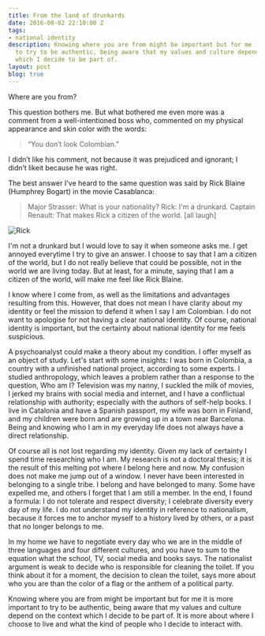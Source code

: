 ```yaml
---
title: From the land of drunkards
date: 2016-08-02 22:10:00 Z
tags:
- national identity
description: Knowing where you are from might be important but for me it is more important
  to try to be authentic, being aware that my values and culture depend on the context
  which I decide to be part of.
layout: post
blog: true
---
```


Where are you from?

This question bothers me. But what bothered me even more was a comment from a well-intentioned boss who, commented on my physical appearance and skin color with the words: 

> “You don’t look Colombian.”  

I didn’t like his comment, not because it was prejudiced and ignorant;  I didn’t likeit because he was right.

The best answer I've heard to the same question was said by Rick Blaine (Humphrey Bogart) in the movie Casablanca:

> Major Strasser: What is your nationality?
Rick: I'm a drunkard.
Captain Renault: That makes Rick a citizen of the world.
[all laugh]

![Rick](https://unaofertaquenorechazaras.files.wordpress.com/2013/10/casablanca-amargura2.jpg)

I'm not a drunkard but I would love to say it when someone asks me. I get annoyed everytime I try to give an answer. I choose to say that I am a citizen of the world, but I do not really believe that could be possible, not in the world we are living today. But at least, for a minute, saying that I am a citizen of the world, will make me feel like Rick Blaine.

I know where I come from, as well as the limitations and advantages resulting from this. However, that does not mean I have clarity about my identity or feel the mission to defend it when I say I am Colombian. I do not want to apologise for not having a clear national identity. Of course, national identity is important, but the certainty about national identity for me feels suspicious. 

A psychoanalyst could make a theory about my condition. I offer myself as an object of study. Let's start with some insights: I was born in Colombia, a country with a unfinished national project, according to some experts. I studied anthropology, which leaves a problem rather than a response to the question, Who am I? Television was my nanny, I suckled the milk of movies, I jerked my brains with social media and internet, and I have a conflictual relationship with authority; especially with the authors of self-help books. I live in Catalonia and have a Spanish passport, my wife was born in Finland, and my children were born and are growing up in a town near Barcelona. Being and knowing who I am in my everyday life does not always have a direct relationship.

Of course all is not lost regarding my identity. Given my lack of certainty I spend time researching who I am. My research is not a doctoral thesis; it is the result of this melting pot where I belong here and now. My confusion does not make me jump out of a window. I never have been interested in belonging to a single tribe. I belong and have belonged to many. Some have expelled me, and others I forget that I am still  a member. In the end, I found a formula: I do not tolerate and respect diversity; I celebrate diversity every day of my life. I do not understand my identity in reference to nationalism, because it forces me to anchor myself to a history lived by others, or a past that no longer belongs to me.

In my home we have to negotiate every day who we are in the middle of three languages and four different cultures, and you have to sum to the equation what the school, TV, social media and books says. The nationalist argument is weak to decide who is responsible for cleaning the toilet. If you think about it for a moment, the decision to clean the toilet, says more about who you are than the color of a flag or the anthem of a political party.

Knowing where you are from might be important but for me it is more important to try to be authentic, being aware that my values and culture depend on the context which I decide to be part of. It is more about where I choose to live and what the kind of people who I decide to interact with. 



